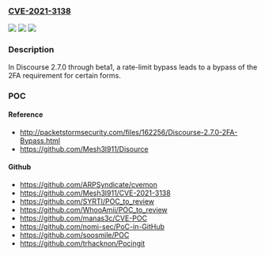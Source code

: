 ### [CVE-2021-3138](https://cve.mitre.org/cgi-bin/cvename.cgi?name=CVE-2021-3138)
![](https://img.shields.io/static/v1?label=Product&message=n%2Fa&color=blue)
![](https://img.shields.io/static/v1?label=Version&message=n%2Fa&color=blue)
![](https://img.shields.io/static/v1?label=Vulnerability&message=n%2Fa&color=brighgreen)

### Description

In Discourse 2.7.0 through beta1, a rate-limit bypass leads to a bypass of the 2FA requirement for certain forms.

### POC

#### Reference
- http://packetstormsecurity.com/files/162256/Discourse-2.7.0-2FA-Bypass.html
- https://github.com/Mesh3l911/Disource

#### Github
- https://github.com/ARPSyndicate/cvemon
- https://github.com/Mesh3l911/CVE-2021-3138
- https://github.com/SYRTI/POC_to_review
- https://github.com/WhooAmii/POC_to_review
- https://github.com/manas3c/CVE-POC
- https://github.com/nomi-sec/PoC-in-GitHub
- https://github.com/soosmile/POC
- https://github.com/trhacknon/Pocingit

